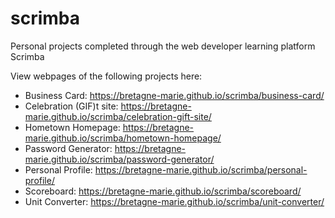 # scrimba
Personal projects completed through the web developer learning platform Scrimba

View webpages of the following projects here:

- Business Card: https://bretagne-marie.github.io/scrimba/business-card/
- Celebration (GIF)t site: https://bretagne-marie.github.io/scrimba/celebration-gift-site/
- Hometown Homepage: https://bretagne-marie.github.io/scrimba/hometown-homepage/
- Password Generator: https://bretagne-marie.github.io/scrimba/password-generator/
- Personal Profile: https://bretagne-marie.github.io/scrimba/personal-profile/
- Scoreboard: https://bretagne-marie.github.io/scrimba/scoreboard/
- Unit Converter: https://bretagne-marie.github.io/scrimba/unit-converter/
